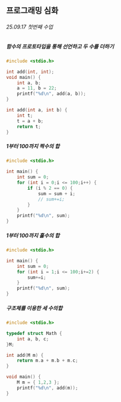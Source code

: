 ## 프로그래밍 심화
###### 25.09.17 첫번째 수업

##### 함수의 프로토타입을 통해 선언하고 두 수를 더하기
```c
#include <stdio.h>

int add(int, int);
void main() {
	int a, b;
	a = 11, b = 22;
	printf("%d\n", add(a, b));
}

int add(int a, int b) {
	int t;
	t = a + b;
	return t;
}
```
##### 1부터 100까지 짝수의 합
```c
#include <stdio.h>

int main() {
	int sum = 0;
	for (int i = 0;i <= 100;i++) {
		if (i % 2 == 0) {
			sum = sum + i;
			// sum+=i;
		}
	}
	printf("%d\n", sum);
}
```

##### 1부터 100까지 홀수의 합
```c
#include <stdio.h>

int main() {
	int sum = 0;
	for (int i = 1;i <= 100;i+=2) {
		sum+=i;
	}
	printf("%d\n", sum);
}
```
##### 구조체를 이용한 세 수의합
```c
#include <stdio.h>

typedef struct Math {
	int a, b, c;
}M;

int add(M m) {
	return m.a + m.b + m.c;
}

void main() {
	M m = { 1,2,3 };
	printf("%d\n", add(m));
}
```
